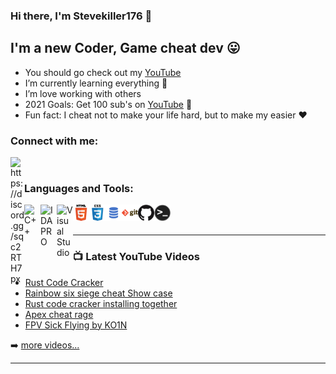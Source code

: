 ### Hi there, I'm Stevekiller176 👋




## I'm a new Coder, Game cheat dev 😛

- You should go check out my [YouTube][youtube]
- I’m currently learning everything 🤣
- I’m love working with others
- 2021 Goals: Get 100 sub's on [YouTube][youtube] 🥺
- Fun fact: I cheat not to make your life hard, but to make my easier ❤️

### Connect with me:

[<img align="left" alt="https://discord.gg/sqc2RTH7px" width="22px" src="https://www.gamingcypher.com/wp-content/uploads/2018/08/Discord-Icon-Gaming-Cypher.jpg" />][discord]

<br />

### Languages and Tools:

<img align="left" alt="C++" width="26px" src="https://preview.redd.it/31b2ii8hchi31.jpg?auto=webp&s=309fe75e96212cf42c4120ca5adedaef52c41e01" />
<img align="left" alt="IDA PRO" width="26px" src="https://static.wixstatic.com/media/6a4a49_76094687779646fcb48f8863e9119f47~mv2.png/v1/fit/w_170%2Ch_209%2Cal_c/file.png" />
<img align="left" alt="Visual Studio" width="26px" src="https://upload.wikimedia.org/wikipedia/commons/thumb/5/59/Visual_Studio_Icon_2019.svg/2060px-Visual_Studio_Icon_2019.svg.png"/>
<img align="left" alt="HTML5" width="26px" src="https://raw.githubusercontent.com/github/explore/80688e429a7d4ef2fca1e82350fe8e3517d3494d/topics/html/html.png" />
<img align="left" alt="CSS3" width="26px" src="https://raw.githubusercontent.com/github/explore/80688e429a7d4ef2fca1e82350fe8e3517d3494d/topics/css/css.png" />
<img align="left" alt="SQL" width="26px" src="https://raw.githubusercontent.com/github/explore/80688e429a7d4ef2fca1e82350fe8e3517d3494d/topics/sql/sql.png" />
<img align="left" alt="Git" width="26px" src="https://raw.githubusercontent.com/github/explore/80688e429a7d4ef2fca1e82350fe8e3517d3494d/topics/git/git.png" />
<img align="left" alt="GitHub" width="26px" src="https://raw.githubusercontent.com/github/explore/78df643247d429f6cc873026c0622819ad797942/topics/github/github.png" />
<img align="left" alt="Terminal" width="26px" src="https://raw.githubusercontent.com/github/explore/80688e429a7d4ef2fca1e82350fe8e3517d3494d/topics/terminal/terminal.png" />


<br />
<br />

---

### 📺 Latest YouTube Videos

<!-- YOUTUBE:START -->
- [Rust Code Cracker](https://www.youtube.com/watch?v=tEjGJ4A0Jhc&t=85s)
- [Rainbow six siege cheat Show case](https://www.youtube.com/watch?v=bg8g9uAE1T8&ab_channel=SteveKiller176)
- [Rust code cracker installing together](https://www.youtube.com/watch?v=u-TSjHHq8us&t=21s&ab_channel=SteveKiller176)
- [Apex cheat rage](https://www.youtube.com/watch?v=vljp_QFd6Ik&ab_channel=SteveKiller176)
- [FPV Sick Flying by KO1N](https://www.youtube.com/watch?v=dnKR-HzeqrQ&t=24s&ab_channel=SteveKiller176)
<!-- YOUTUBE:END -->

➡️ [more videos...](https://www.youtube.com/channel/UCo09ulbQ72TusdyTOLsrKPg/videos)

---


[discord]: https://discord.gg/sqc2RTH7px
[youtube]: https://www.youtube.com/channel/UCo09ulbQ72TusdyTOLsrKPg
